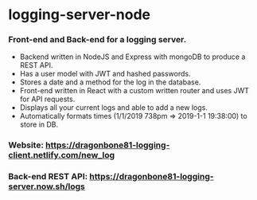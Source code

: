 # logging-server-node


### Front-end and Back-end for a logging server. 
  - Backend written in NodeJS and Express with mongoDB to produce a REST API.
  - Has a user model with JWT and hashed passwords.
  - Stores a date and a method for the log in the database.
  - Front-end written in React with a custom written router and uses JWT for API requests.
  - Displays all your current logs and able to add a new logs.
  - Automatically formats times (1/1/2019 738pm => 2019-1-1 19:38:00) to store in DB.

### Website: https://dragonbone81-logging-client.netlify.com/new_log
### Back-end REST API: https://dragonbone81-logging-server.now.sh/logs
